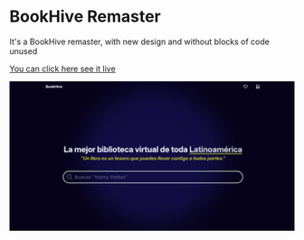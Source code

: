# BookHive Remaster

It's a BookHive remaster, with new design and without blocks of code unused

[You can click here see it live](https://remaster-bookhive.vercel.app/)

![Screenshot](public/Screenshot.png)